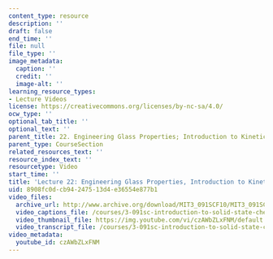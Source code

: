 ```yaml
---
content_type: resource
description: ''
draft: false
end_time: ''
file: null
file_type: ''
image_metadata:
  caption: ''
  credit: ''
  image-alt: ''
learning_resource_types:
- Lecture Videos
license: https://creativecommons.org/licenses/by-nc-sa/4.0/
ocw_type: ''
optional_tab_title: ''
optional_text: ''
parent_title: 22. Engineering Glass Properties; Introduction to Kinetics
parent_type: CourseSection
related_resources_text: ''
resource_index_text: ''
resourcetype: Video
start_time: ''
title: 'Lecture 22: Engineering Glass Properties, Introduction to Kinetics'
uid: 8908fc0d-cb94-2475-13d4-e36554e877b1
video_files:
  archive_url: http://www.archive.org/download/MIT3_091SCF10/MIT3_091SCF10lec22_300k.mp4
  video_captions_file: /courses/3-091sc-introduction-to-solid-state-chemistry-fall-2010/0321ca8d349f536c8d20d4b530e9284c_czAWbZLxFNM.vtt
  video_thumbnail_file: https://img.youtube.com/vi/czAWbZLxFNM/default.jpg
  video_transcript_file: /courses/3-091sc-introduction-to-solid-state-chemistry-fall-2010/aa667046b7e9f32889013669580d74f1_czAWbZLxFNM.pdf
video_metadata:
  youtube_id: czAWbZLxFNM
---
```

